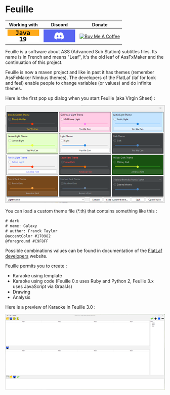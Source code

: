 # Feuille

| Working with | Discord | Donate |
| ------------ | ------- | --------------- |
| ![Java 19](https://github.com/TW2/logonator/blob/main/status/github-status-19.png) | <a href="https://discord.gg/ssU9SKg">![Discord](https://github.com/TW2/logonator/blob/main/logos/discord-100x40.png)</a> | <a href="https://www.buymeacoffee.com/yves.ludosky" target="_blank"><img src="https://cdn.buymeacoffee.com/buttons/v2/default-yellow.png" alt="Buy Me A Coffee" style="height: 60px !important;width: 217px !important;" ></a> |

Feuille is a software about ASS (Advanced Sub Station) subtitles files. Its name is in French and means "Leaf", it's the old leaf of AssFxMaker and the continuation of this project.

Feuille is now a maven project and  like in past it has themes (remember AssFxMaker Nimbus themes). The developers of the FlatLaf (laf for look and feel) enable people to change variables (or values) and do infinite themes.

Here is the first pop up dialog when you start Feuille (aka Virgin Sheet) :

![Feuille themes dialog](https://github.com/TW2/Feuille/blob/master/screenshots/Capture%20d%E2%80%99%C3%A9cran%202023-03-28%20231812.png)

You can load a custom theme file (*.th) that contains something like this :

```
# dark
# name: Galaxy
# author: Franck Taylor
@accentColor #170982
@foreground #C9F8FF
```

Possible combinations values can be found in documentation of the [FlatLaf developers](https://www.formdev.com/flatlaf/) website.

Feuille permits you to create :
- Karaoke using template
- Karaoke using code (Feuille 0.x uses Ruby and Python 2, Feuille 3.x uses JavaScript via GraalJs)
- Drawing
- Analysis

Here is a preview of Karaoke in Feuille 3.0 :

![Karaoke](https://github.com/TW2/Feuille/blob/master/screenshots/Capture%20d%E2%80%99%C3%A9cran%202023-03-29%20030654.png)
